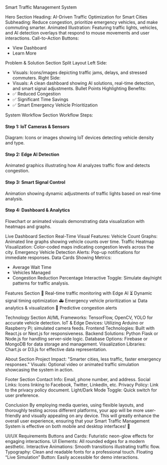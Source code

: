 Smart Traffic Management System

Hero Section
Heading: AI-Driven Traffic Optimization for Smart Cities
Subheading: Reduce congestion, prioritize emergency vehicles, and make commuting smarter.
Animated Illustration: Featuring traffic lights, vehicles, and AI detection overlays that respond to mouse movements and user interactions.
Call-to-Action Buttons:
- View Dashboard
- Learn More


Problem & Solution Section
Split Layout
Left Side:
- Visuals: Icons/images depicting traffic jams, delays, and stressed commuters.
Right Side:
- Visuals: A clean dashboard showing AI solutions, real-time detection, and smart signal adjustments.
Bullet Points Highlighting Benefits:
- ✅ Reduced Congestion
- ✅ Significant Time Savings
- ✅ Smart Emergency Vehicle Prioritization


System Workflow Section
Workflow Steps:
#### Step 1: IoT Cameras & Sensors
Diagram: Icons or images showing IoT devices detecting vehicle density and type.

#### Step 2: Edge AI Detection
Animated graphics illustrating how AI analyzes traffic flow and detects congestion.

#### Step 3: Smart Signal Control
Animation showing dynamic adjustments of traffic lights based on real-time analysis.

#### Step 4: Dashboard & Analytics
Flowchart or animated visuals demonstrating data visualization with heatmaps and graphs.


Live Dashboard Section
Real-Time Visual Features:
Vehicle Count Graphs: Animated line graphs showing vehicle counts over time.
Traffic Heatmap Visualization: Color-coded maps indicating congestion levels across the city.
Emergency Vehicle Detection Alerts: Pop-up notifications for immediate responses.
Data Cards Showing Metrics:
- Average Wait Time
- Vehicles Managed
- Congestion Reduction Percentage
Interactive Toggle: Simulate day/night patterns for traffic analysis.


Features Section
🎥 Real-time traffic monitoring with Edge AI
⏳ Dynamic signal timing optimization
🚑 Emergency vehicle prioritization
📊 Data analytics & visualization
🔔 Predictive congestion alerts


Technology Section
AI/ML Frameworks: TensorFlow, OpenCV, YOLO for accurate vehicle detection.
IoT & Edge Devices: Utilizing Arduino or Raspberry Pi; simulated camera feeds.
Frontend Technologies: Built with React.js or Next.js for responsiveness.
Backend Solutions: Python Flask or Node.js for handling server-side logic.
Database Options: Firebase or MongoDB for data storage and management.
Visualization Libraries: Chart.js or D3.js for effective data representation.


About Section
Project Impact:
"Smarter cities, less traffic, faster emergency responses."
Visuals: Optional video or animated traffic simulation showcasing the system in action.


Footer Section
Contact Info: Email, phone number, and address.
Social Links: Icons linking to Facebook, Twitter, LinkedIn, etc.
Privacy Policy: Link to the privacy policy document.
Light/Dark Mode Toggle: Quick switch for user preference.

Conclusion
By employing media queries, using flexible layouts, and thoroughly testing across different platforms, your app will be more user-friendly and visually appealing on any device. This will greatly enhance the overall user experience, ensuring that your Smart Traffic Management System is effective on both mobile and desktop interfaces!
👤

UI/UX Requirements
Buttons and Cards: Futuristic neon-glow effects for engaging interactions.
UI Elements: All rounded edges for a modern aesthetic.
Interactive Animations: Smooth transitions illustrating traffic flow.
Typography: Clean and readable fonts for a professional touch.
Floating “Live Simulation” Button: Easily accessible for demo interactions.
